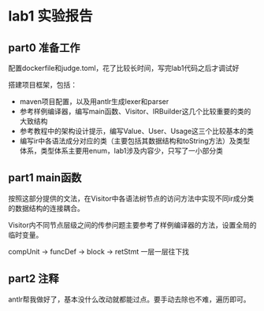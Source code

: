 # lab1 实验报告

## part0 准备工作

配置dockerfile和judge.toml，花了比较长时间，写完lab1代码之后才调试好

搭建项目框架，包括：

- maven项目配置，以及用antlr生成lexer和parser
- 参考样例编译器，编写main函数、Visitor、IRBuilder这几个比较重要的类的大致结构
- 参考教程中的架构设计提示，编写Value、User、Usage这三个比较基本的类
- 编写ir中各语法成分对应的类（主要包括其数据结构和toString方法）及类型体系，类型体系主要用enum，lab1涉及内容少，只写了一小部分类

## part1 main函数

按照这部分提供的文法，在Visitor中各语法树节点的访问方法中实现不同ir成分类的数据结构的连接耦合。

Visitor内不同节点层级之间的传参问题主要参考了样例编译器的方法，设置全局的临时变量。

compUnit -> funcDef -> block -> retStmt 一层一层往下找

## part2 注释

antlr帮我做好了，基本没什么改动就都能过点。要手动去除也不难，遍历即可。
